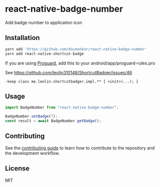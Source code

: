 # react-native-badge-number

Add badge number to application icon

## Installation

```sh
yarn add 'https://github.com/daimonkor/react-native-badge-number'
yarn add react-native-shortcut-badge
```

If you are using [Proguard](https://stuff.mit.edu/afs/sipb/project/android/sdk/android-sdk-linux/tools/proguard/docs/), add this to your android/app/proguard-rules.pro

See https://github.com/leolin310148/ShortcutBadger/issues/46

```
-keep class me.leolin.shortcutbadger.impl.** { <init>(...); }
```

## Usage

```js
import BadgeNumber from "react-native-badge-number";

BadgeNumber.setBadge(7);
const result = await BadgeNumber.getBadge();
```

## Contributing

See the [contributing guide](CONTRIBUTING.md) to learn how to contribute to the repository and the development workflow.

## License

MIT
